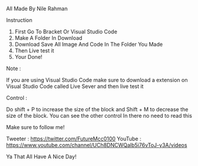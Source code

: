  
 All Made By Nile Rahman
 
Instruction
1. First Go To Bracket Or Visual Studio Code
2. Make A Folder In Download
3. Download Save All Image And Code In The Folder You Made
4. Then Live test it
5. Your Done!

Note : 

If you are using Visual Studio Code make sure to download a extension on Visual Studio Code called Live Sever and then live test it


Control : 

Do shift + P to increase the size of the block and Shift + M to decrease the size of the block.
You can see the other control In there no need to read this 

Make sure to follow me!

Tweeter : https://twitter.com/FutureMcc0100
YouTube : https://www.youtube.com/channel/UCh8DNCWQalb5i76vToJ-y3A/videos

Ya That All Have A Nice Day!
